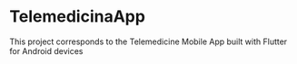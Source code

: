 # TelemedicinaApp
This project corresponds to the Telemedicine Mobile App built with Flutter for Android devices
